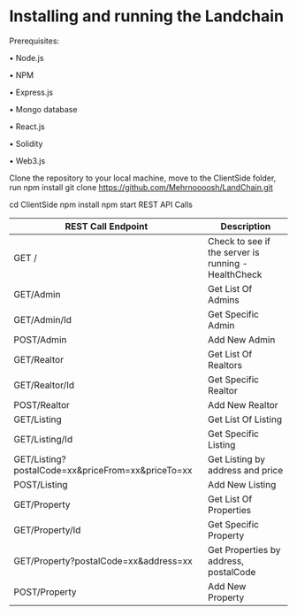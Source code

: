 

# Installing and running the Landchain 

Prerequisites:

•	Node.js

•	NPM

•	Express.js

•	Mongo database

•	React.js

•	Solidity

•	Web3.js

Clone the repository to your local machine, move to the ClientSide folder, run npm install
git clone https://github.com/Mehrnoooosh/LandChain.git

cd ClientSide
npm install
npm start
REST API Calls

| REST Call Endpoint | Description |
|------|-----|
| GET /	 | Check to see if the server is running - HealthCheck  | 
| GET/Admin | Get List Of Admins  | 
| GET/Admin/Id | Get Specific Admin  | 
| POST/Admin | Add New Admin  | 
| GET/Realtor | Get List Of Realtors  | 
| GET/Realtor/Id | Get Specific Realtor  | 
| POST/Realtor | Add New Realtor  | 
| GET/Listing | Get List Of Listing  | 
| GET/Listing/Id | Get Specific Listing  | 
| GET/Listing?postalCode=xx&priceFrom=xx&priceTo=xx | Get Listing by address and price  | 
| POST/Listing | Add New Listing  | 
| GET/Property | Get List Of Properties  | 
| GET/Property/Id | Get Specific Property  | 
| GET/Property?postalCode=xx&address=xx | Get Properties by address, postalCode | 
| POST/Property | Add New Property  | 

